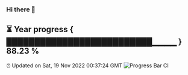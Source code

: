 ### Hi there 👋
⏳ Year progress { ██████████████████████████▁▁▁▁ } 88.23 %
---
⏰ Updated on Sat, 19 Nov 2022 00:37:24 GMT
![Progress Bar CI](https://github.com/Moyi321/Moyi321/workflows/Progress%20Bar%20CI/badge.svg)

